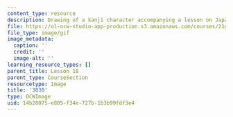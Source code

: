 ```yaml
---
content_type: resource
description: Drawing of a kanji character accompanying a lesson on Japanese.
file: https://ol-ocw-studio-app-production.s3.amazonaws.com/courses/21g-504-japanese-iv-spring-2009/14b28075e805f34e727b1b3b99fdf3e4_3030.gif
file_type: image/gif
image_metadata:
  caption: ''
  credit: ''
  image-alt: ''
learning_resource_types: []
parent_title: Lesson 18
parent_type: CourseSection
resourcetype: Image
title: '3030'
type: OCWImage
uid: 14b28075-e805-f34e-727b-1b3b99fdf3e4
---
```

